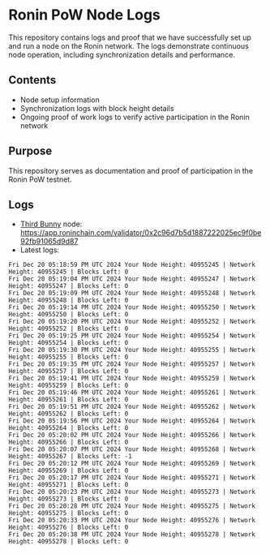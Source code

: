 # Ronin PoW Node Logs

This repository contains logs and proof that we have successfully set up and run a node on the Ronin network. The logs demonstrate continuous node operation, including synchronization details and performance.

## Contents

- Node setup information
- Synchronization logs with block height details
- Ongoing proof of work logs to verify active participation in the Ronin network

## Purpose

This repository serves as documentation and proof of participation in the Ronin PoW testnet.

## Logs

- [Third Bunny](https://thirdbunny.xyz/) node: https://app.roninchain.com/validator/0x2c96d7b5d1887222025ec9f0be92fb91065d9d87
- Latest logs:
```
Fri Dec 20 05:18:59 PM UTC 2024 Your Node Height: 40955245 | Network Height: 40955245 | Blocks Left: 0
Fri Dec 20 05:19:04 PM UTC 2024 Your Node Height: 40955247 | Network Height: 40955247 | Blocks Left: 0
Fri Dec 20 05:19:09 PM UTC 2024 Your Node Height: 40955248 | Network Height: 40955248 | Blocks Left: 0
Fri Dec 20 05:19:14 PM UTC 2024 Your Node Height: 40955250 | Network Height: 40955250 | Blocks Left: 0
Fri Dec 20 05:19:20 PM UTC 2024 Your Node Height: 40955252 | Network Height: 40955252 | Blocks Left: 0
Fri Dec 20 05:19:25 PM UTC 2024 Your Node Height: 40955254 | Network Height: 40955254 | Blocks Left: 0
Fri Dec 20 05:19:30 PM UTC 2024 Your Node Height: 40955255 | Network Height: 40955255 | Blocks Left: 0
Fri Dec 20 05:19:35 PM UTC 2024 Your Node Height: 40955257 | Network Height: 40955257 | Blocks Left: 0
Fri Dec 20 05:19:41 PM UTC 2024 Your Node Height: 40955259 | Network Height: 40955259 | Blocks Left: 0
Fri Dec 20 05:19:46 PM UTC 2024 Your Node Height: 40955261 | Network Height: 40955261 | Blocks Left: 0
Fri Dec 20 05:19:51 PM UTC 2024 Your Node Height: 40955262 | Network Height: 40955262 | Blocks Left: 0
Fri Dec 20 05:19:56 PM UTC 2024 Your Node Height: 40955264 | Network Height: 40955264 | Blocks Left: 0
Fri Dec 20 05:20:02 PM UTC 2024 Your Node Height: 40955266 | Network Height: 40955266 | Blocks Left: 0
Fri Dec 20 05:20:07 PM UTC 2024 Your Node Height: 40955268 | Network Height: 40955267 | Blocks Left: -1
Fri Dec 20 05:20:12 PM UTC 2024 Your Node Height: 40955269 | Network Height: 40955269 | Blocks Left: 0
Fri Dec 20 05:20:17 PM UTC 2024 Your Node Height: 40955271 | Network Height: 40955271 | Blocks Left: 0
Fri Dec 20 05:20:23 PM UTC 2024 Your Node Height: 40955273 | Network Height: 40955273 | Blocks Left: 0
Fri Dec 20 05:20:28 PM UTC 2024 Your Node Height: 40955275 | Network Height: 40955275 | Blocks Left: 0
Fri Dec 20 05:20:33 PM UTC 2024 Your Node Height: 40955276 | Network Height: 40955276 | Blocks Left: 0
Fri Dec 20 05:20:38 PM UTC 2024 Your Node Height: 40955278 | Network Height: 40955278 | Blocks Left: 0
```

